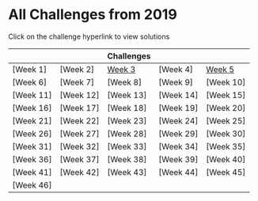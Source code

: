 # All Challenges from 2019

Click on the challenge hyperlink to view solutions

|           |           | Challenges                 |           |                            |
| --------- | --------- | -------------------------- | --------- | -------------------------- |
| [Week 1]  | [Week 2]  | [Week 3](Week_3/README.md) | [Week 4]  | [Week 5](Week_5/README.md) |
| [Week 6]  | [Week 7]  | [Week 8]                   | [Week 9]  | [Week 10]                  |
| [Week 11] | [Week 12] | [Week 13]                  | [Week 14] | [Week 15]                  |
| [Week 16] | [Week 17] | [Week 18]                  | [Week 19] | [Week 20]                  |
| [Week 21] | [Week 22] | [Week 23]                  | [Week 24] | [Week 25]                  |
| [Week 26] | [Week 27] | [Week 28]                  | [Week 29] | [Week 30]                  |
| [Week 31] | [Week 32] | [Week 33]                  | [Week 34] | [Week 35]                  |
| [Week 36] | [Week 37] | [Week 38]                  | [Week 39] | [Week 40]                  |
| [Week 41] | [Week 42] | [Week 43]                  | [Week 44] | [Week 45]                  |
| [Week 46] |           |                            |           |                            |
